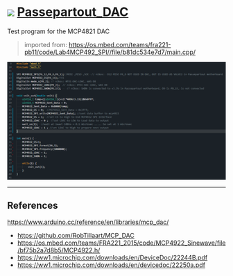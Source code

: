 # [![](https://img.shields.io/badge/PASSEPARTOUTmtu-blue.svg)](https://github.com/PASSEPARTOUTmtu) [Passepartout_DAC](https://github.com/PASSEPARTOUTmtu/Passepartout_DAC) 


Test program for the MCP4821 DAC

> imported from: https://os.mbed.com/teams/fra221-pb11/code/Lab4MCP492_SPI//file/b81dc534e7d7/main.cpp/




<p align="center">
<img
src="img/01.PNG"
width = 900
/>

----


## References
 https://www.arduino.cc/reference/en/libraries/mcp_dac/
  * https://github.com/RobTillaart/MCP_DAC
  * https://os.mbed.com/teams/FRA221_2015/code/MCP4922_Sinewave/file/bf75b2a7d8b5/MCP4922.h/
  * https://ww1.microchip.com/downloads/en/DeviceDoc/22244B.pdf
  * https://ww1.microchip.com/downloads/en/devicedoc/22250a.pdf